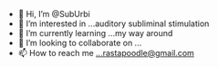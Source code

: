 - 👋 Hi, I’m @SubUrbi
- 👀 I’m interested in ...auditory subliminal stimulation
- 🌱 I’m currently learning ...my way around
- 💞️ I’m looking to collaborate on ...
- 📫 How to reach me ...rastapoodle@gmail.com

<!---
SubUrbi/SubUrbi is a ✨ special ✨ repository because its `README.md` (this file) appears on your GitHub profile.
You can click the Preview link to take a look at your changes.
--->
